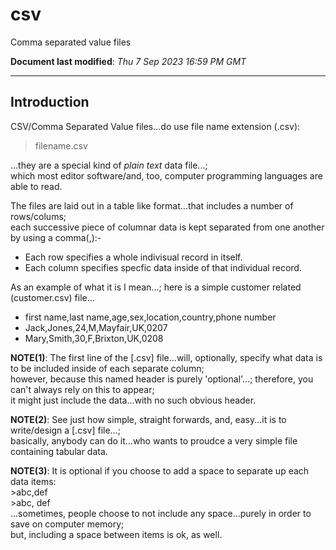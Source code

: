 # csv
Comma separated value files

**Document last modified**: *Thu 7 Sep 2023 16:59 PM GMT*

-----

## Introduction  

CSV/Comma Separated Value files...do use file name extension (.csv):  

>filename.csv  

...they are a special kind of *plain text* data file...;   
which most editor software/and, too, computer programming languages are able to read.    

The files are laid out in a table like format...that includes a number of rows/colums;  
each successive piece of columnar data is kept separated from one another by using a comma(,):-  
    
- Each row specifies a whole indivisual record in itself.  
- Each column specifies specfic data inside of that individual record.

As an example of what it is I mean...; here is a simple customer related (customer.csv) file...  

- first name,last name,age,sex,location,country,phone number     
- Jack,Jones,24,M,Mayfair,UK,0207    
- Mary,Smith,30,F,Brixton,UK,0208  

**NOTE(1)**: The first line of the [.csv] file...will, optionally, specify what data is to be included inside of each separate column;  
             however, because this named header is purely 'optional'...; therefore, you can't always rely on this to appear;   
             it might just include the data...with no such obvious header.  

**NOTE(2)**: See just how simple, straight forwards, and, easy...it is to write/design a [.csv] file...;    
             basically, anybody can do it...who wants to proudce a very simple file containing tabular data.  

**NOTE(3)**: It is optional if you choose to add a space to separate up each data items:  
             >abc,def  
             >abc, def   
             ...sometimes, people choose to not include any space...purely in order to save on computer memory;  
             but, including a space between items is ok, as well.  
